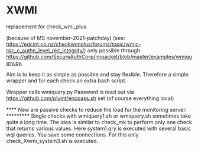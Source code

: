 # XWMI
replacement for check_wmi_plus 

(because of MS november-2021-patchday)
(see: https://edcint.co.nz/checkwmiplus/forums/topic/wmic-rpc_c_authn_level_pkt_integrity/)
only possible through https://github.com/SecureAuthCorp/impacket/blob/master/examples/wmiquery.py,

Aim is to keep it as simple as possible and stay flexible.
Therefore a simple wrapper and for each check an extra bash script.

Wrapper calls wmiquery.py Password is read out via https://github.com/plyint/encpass.sh set (of course everything local)

**** New are passive checks to reduce the load for the monitoring server. *********
Single checks with wmiquery1.sh or wmiquery.sh sometimes take quite a long time.
The idea is similar to check_mk to perform only one check that returns various values.
Here system1.qry is executed with several basic wql queries. 
You save some connections. 
For this only check_Xwmi_system3.sh is executed.
